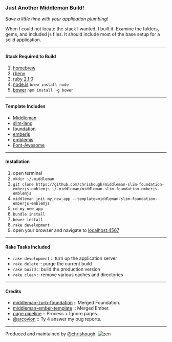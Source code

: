 ### Just Another [Middleman](http://middlemanapp.com/) Build!
*Save a little time with your application plumbing!*

When I could not locate the stack I wanted, I built it.  Examine the folders, gems, and included js files.  It should include most of the base setup for a solid application.

***
#### Stack Required to Build

1. [homebrew](http://brew.sh/)
2. [rbenv](https://github.com/sstephenson/rbenv)
3. [ruby 2.1.0](https://www.ruby-lang.org/en/)
4. [node.js](http://nodejs.org/) ```brew install node```
5. [bower](http://bower.io/) ```npm install -g bower```

***
#### Template Includes

* [Middleman](http://middlemanapp.com/)
* [slim-lang](http://slim-lang.com/)
* [foundation](http://foundation.zurb.com/)
* [emberjs](http://emberjs.com/)
* [emblemjs](http://emblemjs.com/)
* [Font-Awesome](http://fortawesome.github.io/Font-Awesome/)

***
#### Installation

1. open terminal
2. ```mkdir ~/.middleman```
3. ```git clone https://github.com/chrishough/middleman-slim-foundation-emberjs-emblemjs ~/.middleman/middleman-slim-foundation-emberjs-emblemjs```
4. ```middleman init my_new_app --template=middleman-slim-foundation-emberjs-emblemjs```
5. ```cd my_new_app```
6. ```bundle install```
7. ```bower install```
8. ```rake development```
9. open your browser and navigate to [localhost:4567](http://localhost:4567)

***
#### Rake Tasks Included
* ```rake development``` :: turn up the application server
* ```rake delete``` :: purge the current build
* ```rake build``` :: build the production version
* ```rake clean``` :: remove various caches and directories

***
#### Credits
* [middleman-zurb-foundation](https://github.com/axyz/middleman-zurb-foundation) :: Merged Foundation.
* [middleman-ember-template](https://github.com/GutenYe/middleman-ember-template) :: Merged Ember.
* [page pipeline](https://github.com/middleman/middleman/issues/453#issuecomment-42276716) :: Process + Ignore pages.
* [@arcovion](https://github.com/Arcovion) :: Ty 4 answer my bug reports.

***
Produced and maintained by [@chrishough](http://twitter.com/chrishough).
![zen](https://github.com/chrishough/middleman-slim-foundation-emberjs-emblemjs/raw/master/zen.jpg)
